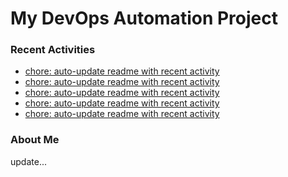 # My DevOps Automation Project

### Recent Activities
<!-- activity:START -->
- [chore: auto-update readme with recent activity](https://github.com/kaigiii/mybowling-app/commit/b64d445001f60e16dd872a12c8d951df78ad0ade)
- [chore: auto-update readme with recent activity](https://github.com/kaigiii/mybowling-app/commit/c6adbb1ed49f606a73e31936aa0afa643491233f)
- [chore: auto-update readme with recent activity](https://github.com/kaigiii/mybowling-app/commit/b84a369b2de91e0c50331fa505fb283d2dbdafb4)
- [chore: auto-update readme with recent activity](https://github.com/kaigiii/mybowling-app/commit/9fb2bd35f5e83df79df802383efcff8e1067e4e1)
- [chore: auto-update readme with recent activity](https://github.com/kaigiii/mybowling-app/commit/e0d9075966fca04769627831719e2f837132cc67)
<!-- activity:END -->

### About Me
<!-- MYLINKS:START -->
<!-- MYLINKS:END -->

update...
